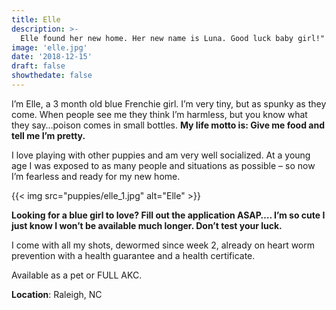 ```yaml
---
title: Elle
description: >-
  Elle found her new home. Her new name is Luna. Good luck baby girl!"
image: 'elle.jpg'
date: '2018-12-15'
draft: false
showthedate: false
---
```


I’m Elle, a 3 month old blue Frenchie girl. I’m very tiny, but as spunky as they come. When people see me they think I’m harmless, but you know what they say…poison comes in small bottles. **My life motto is: Give me food and tell me I’m pretty.**

I love playing with other puppies and am very well socialized. At a young age I was exposed to as many people and situations as possible – so now I’m fearless and ready for my new home.

{{< img src="puppies/elle_1.jpg" alt="Elle" >}}

**Looking for a blue girl to love? Fill out the application ASAP…. I’m so cute I just know I won’t be available much longer. Don’t test your luck.**

I come with all my shots, dewormed since week 2, already on heart worm prevention with a health guarantee and a health certificate.

Available as a pet or FULL AKC.

**Location**: Raleigh, NC